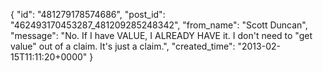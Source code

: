  {
   "id": "481279178574686",
   "post_id": "462493170453287_481209285248342",
   "from_name": "Scott Duncan",
   "message": "No. If I have VALUE, I ALREADY HAVE it. I don't need to \"get value\" out of a claim. It's just a claim.",
   "created_time": "2013-02-15T11:11:20+0000"
 }
